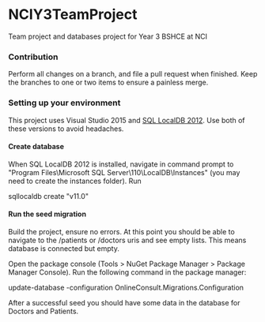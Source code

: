 # NCIY3TeamProject
Team project and databases project for Year 3 BSHCE at NCI

### Contribution
Perform all changes on a branch, and file a pull request when finished. Keep the branches to one or two items to ensure a painless merge.

### Setting up your environment
This project uses Visual Studio 2015 and [SQL LocalDB 2012](https://www.microsoft.com/en-ie/download/details.aspx?id=29062). Use both of these versions to avoid headaches.

#### Create database
When SQL LocalDB 2012 is installed, navigate in command prompt to "Program Files\Microsoft SQL Server\110\LocalDB\Instances" (you may need to create the instances folder).
Run

  sqllocaldb create "v11.0"

#### Run the seed migration
Build the project, ensure no errors. At this point you should be able to navigate to the /patients or /doctors uris and see empty lists. This means database is connected but empty.

Open the package console (Tools > NuGet Package Manager > Package Manager Console). Run the following command in the package manager:

  update-database -configuration OnlineConsult.Migrations.Configuration

After a successful seed you should have some data in the database for Doctors and Patients.
